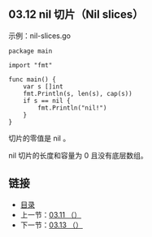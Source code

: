 ## 03.12 nil 切片（Nil slices）

示例：nil-slices.go

    package main

    import "fmt"

    func main() {
    	var s []int
    	fmt.Println(s, len(s), cap(s))
    	if s == nil {
    		fmt.Println("nil!")
    	}
    }

切片的零值是 nil 。

nil 切片的长度和容量为 0 且没有底层数组。

## 链接
* [目录](https://github.com/alpha2018/go-zh/blob/master/tour/directory.md)
* 上一节：[03.11 （）](https://github.com/alpha2018/go-zh/blob/master/tour/03.11.md)
* 下一节：[03.13 （）](https://github.com/alpha2018/go-zh/blob/master/tour/03.13.md)
